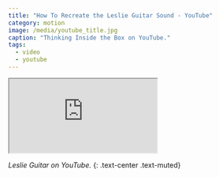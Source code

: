 ```yaml
---
title: "How To Recreate the Leslie Guitar Sound - YouTube"
category: motion
image: /media/youtube_title.jpg
caption: "Thinking Inside the Box on YouTube."
tags:
  - video
  - youtube
---
```


<div class="embed-responsive embed-responsive-16by9">
	<iframe class="embed-responsive-item" src="https://www.youtube.com/embed/hwIhPdNXCr8"></iframe>
</div>

_Leslie Guitar on YouTube._
{: .text-center .text-muted}
